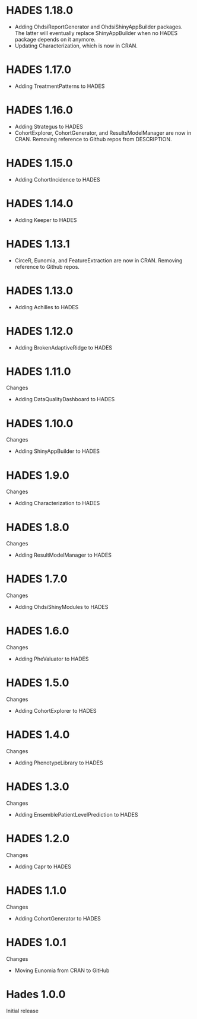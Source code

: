 HADES 1.18.0
============

- Adding OhdsiReportGenerator and OhdsiShinyAppBuilder packages. The latter will eventually replace ShinyAppBuilder when no HADES package depends on it anymore.
- Updating Characterization, which is now in CRAN. 


HADES 1.17.0
============

- Adding TreatmentPatterns to HADES

HADES 1.16.0
============

- Adding Strategus to HADES
- CohortExplorer, CohortGenerator, and ResultsModelManager are now in CRAN. Removing reference to Github repos from DESCRIPTION.

HADES 1.15.0
============

- Adding CohortIncidence to HADES

HADES 1.14.0
============

- Adding Keeper to HADES

HADES 1.13.1
============

- CirceR, Eunomia, and FeatureExtraction are now in CRAN. Removing reference to Github repos.

HADES 1.13.0
============

- Adding Achilles to HADES

HADES 1.12.0
============

- Adding BrokenAdaptiveRidge to HADES

HADES 1.11.0
============

Changes

- Adding DataQualityDashboard to HADES

HADES 1.10.0
============

Changes

- Adding ShinyAppBuilder to HADES

HADES 1.9.0
===========

Changes

- Adding Characterization to HADES

HADES 1.8.0
===========

Changes

- Adding ResultModelManager to HADES

HADES 1.7.0
===========

Changes

- Adding OhdsiShinyModules to HADES

HADES 1.6.0
===========

Changes

- Adding PheValuator to HADES

HADES 1.5.0
===========

Changes

- Adding CohortExplorer to HADES

HADES 1.4.0
===========

Changes

- Adding PhenotypeLibrary to HADES

HADES 1.3.0
===========

Changes

- Adding EnsemblePatientLevelPrediction to HADES

HADES 1.2.0
===========

Changes

- Adding Capr to HADES

HADES 1.1.0
===========

Changes

- Adding CohortGenerator to HADES

HADES 1.0.1
===========

Changes

- Moving Eunomia from CRAN to GitHub


Hades 1.0.0
===========

Initial release